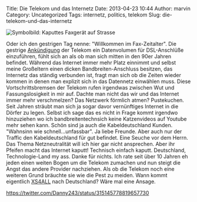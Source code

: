 Title: Die Telekom und das Internetz
Date: 2013-04-23 10:44
Author: marvin
Category: Uncategorized
Tags: internetz, politics, telekom
Slug: die-telekom-und-das-internetz

![Symbolbild: Kaputtes Faxgerät auf Strasse]({filename}/images/8672595039_e8105314fb_o.jpg)

Oder ich den gestrigen Tag nenne: "Willkommen im Fax-Zeitalter". Die
gestrige
[Ankündigung](https://netzpolitik.org/2013/deutsche-telekom-etabliert-2-klassen-netz-mit-datenschnellspur/)
der Telekom ein Datenvolumen für DSL-Anschlüße einzuführen, fühlt sich
an als ob man sich mitten in den 90er Jahren befindet. Während das
Internet immer mehr Platz einnimmt und selbst meine Großeltern einen
dicken Bandbreiten-Anschluss besitzen, das Internetz das ständig
verbunden ist, fragt man sich ob die Zeiten wieder kommen in denen man
explizit sich in das Datennetz einwählen muss. Diese Vortschrittsbremsen
der Telekom rufen irgendwas zwischen Wut und Fassungslosigkeit in mir
auf. Dachte man nicht das wir und das Internet immer mehr verschmelzen?
Das Netzwerk förmlich atmen? Pustekuchen. Seit Jahren sträubt man sich
ja sogar davor vernünftiges Internet in die Dörfer zu legen. Selbst ich
sage das es nicht in Frage kommt irgendwo hinzuziehen wo ich
bandbreitentechnsich keine Katzenvideos auf Youtube mehr sehen kann.
Schön sind ja auch die Kabeldeutschland Kunden. "Wahnsinn wie
schnell...unfassbar". Ja liebe Freunde. Aber auch nur der Traffic den
Kabeldeutschland für gut befindet. Eine Seuche vor dem Herrn. Das Thema
Netzneutralität will ich hier gar nicht ansprechen. Aber ihr Pfeifen
macht das Internet kaputt! Technisch einfach kaputt. Deutschland,
Technologie-Land my ass. Danke für nichts. Ich rate seit über 10 Jahren
eh jeden einen weiten Bogen um die Telekom zumachen und nun steigt die
Angst das andere Provider nachziehen. Als ob die Telekom noch eine
weiteren Grund bräuchte sie wie die Pest zu meiden. Wann kommt
eigentlich [XS4ALL](https://de.wikipedia.org/wiki/XS4ALL) nach
Deutschland? Wäre mal eine Ansage.

https://twitter.com/Danny243/status/315145778819657730

